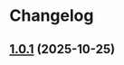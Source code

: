 # Changelog

## [1.0.1](https://github.com/Yuhanawa/create-astro-theme/compare/v1.0.0...v1.0.1) (2025-10-25)
